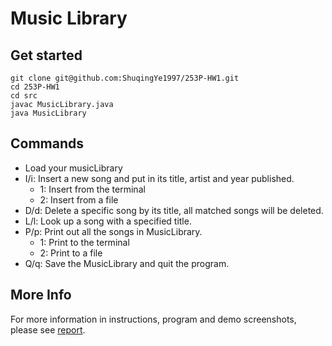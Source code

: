 # Music Library

## Get started  
`git clone git@github.com:ShuqingYe1997/253P-HW1.git`  
`cd 253P-HW1`  
`cd src`  
`javac MusicLibrary.java`  
`java MusicLibrary`  

## Commands  
- Load your musicLibrary  
-  I/i: Insert a new song and put in its title, artist and year published. 
	- 1: Insert from the terminal  
	- 2: Insert from a file  
- D/d: Delete a specific song by its title, all matched songs will be deleted.  
- L/l: Look up a song with a specified title.  
- P/p: Print out all the songs in MusicLibrary. 
	- 1: Print to the terminal  
	- 2: Print to a file  
- Q/q: Save the MusicLibrary and quit the program.  

## More Info  
For more information in instructions, program and demo screenshots, please see [report](https://github.com/ShuqingYe1997/253P-HW1/blob/master/report.pdf).
